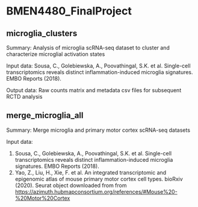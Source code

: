 # BMEN4480_FinalProject

## microglia_clusters

Summary:
Analysis of microglia scRNA-seq dataset to cluster and characterize microglial activation states

Input data:
Sousa, C., Golebiewska, A., Poovathingal, S.K. et al. Single-cell transcriptomics reveals distinct inflammation-induced microglia signatures. EMBO Reports (2018).

Output data:
Raw counts matrix and metadata csv files for subsequent RCTD analysis

## merge_microglia_all

Summary: Merge microglia and primary motor cortex scRNA-seq datasets

Input data:
1) Sousa, C., Golebiewska, A., Poovathingal, S.K. et al. Single-cell transcriptomics reveals distinct inflammation-induced microglia signatures. EMBO Reports (2018).
2) Yao, Z., Liu, H., Xie, F. et al. An integrated transcriptomic and epigenomic atlas of mouse primary motor cortex cell types. bioRxiv (2020). Seurat object downloaded from from https://azimuth.hubmapconsortium.org/references/#Mouse%20-%20Motor%20Cortex

